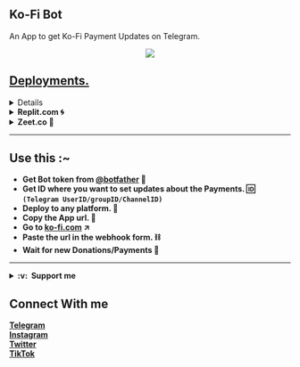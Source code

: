 ## Ko-Fi Bot
An App to get Ko-Fi Payment Updates on Telegram.

<p align="center"><a href="https://github.com/RishBropromax/Ko-Fi-Bot"><img src="https://telegra.ph/file/b2843899de732ca4d16f1.png"</a></p>

## Deployments.

<details><summary><b>Heroku.com 🚀<b></summary>
<br>

[![Deploy](https://www.herokucdn.com/deploy/button.svg)](https://heroku.com/deploy?template=https://github.com/RishBropromax/Ko-Fi-Bot)
</details>
 
<details><summary><b>Replit.com 🌀<b></summary>
<br>

[![Run on Repl.it](https://repl.it/badge/github/jainamoswal/ko-fi)](https://repl.it/github/RishBropromax/Ko-Fi-Bot)

`Make sure your app runs 24*7`
</details>

<details><summary><b>Zeet.co 💪</b></summary>
<br>
 
[![Deploy](https://deploy.zeet.co/ko-fi.svg)](https://deploy.zeet.co?url=https://github.com/RishBropromax/Ko-Fi-Bot)
</details>

---
## Use this :~
- Get Bot token from [@botfather](https://t.me/botfather) 🤖
- Get ID where you want to set updates about the Payments. 🆔 `(Telegram UserID/groupID/ChannelID)`
- Deploy to any platform. 🚀
- Copy the App url. 🔗
- Go to [ko-fi.com](https://ko-fi.com/manage/webhooks) ↗️
- Paste the url in the webhook form. ⛓
- Wait for new Donations/Payments 💸
---
<details>
  <summary><b>:v: &nbsp;Support me</b></summary>
  <br/>
  <p align="center">
    <a href="https://buymeacoffee.com/ImRishmika">
        <img height="40px" src="https://cdn.buymeacoffee.com/buttons/v2/default-yellow.png" />
    </a> &nbsp;
    <a href="https://ko-fi.com/ImRishmika">
        <img height="40px" src="https://cdn.ko-fi.com/cdn/kofi3.png?v=2" />
    </a>
</details>

## Connect With me 

[Telegram](t.me/ImRishmika)<br>
[Instagram](https://instagram.com/imrishmika)<br>
[Twitter](https://twitter.com/ImRishmika)<br>
[TikTok](https://tiktok.com/ImRishmika)<br>

